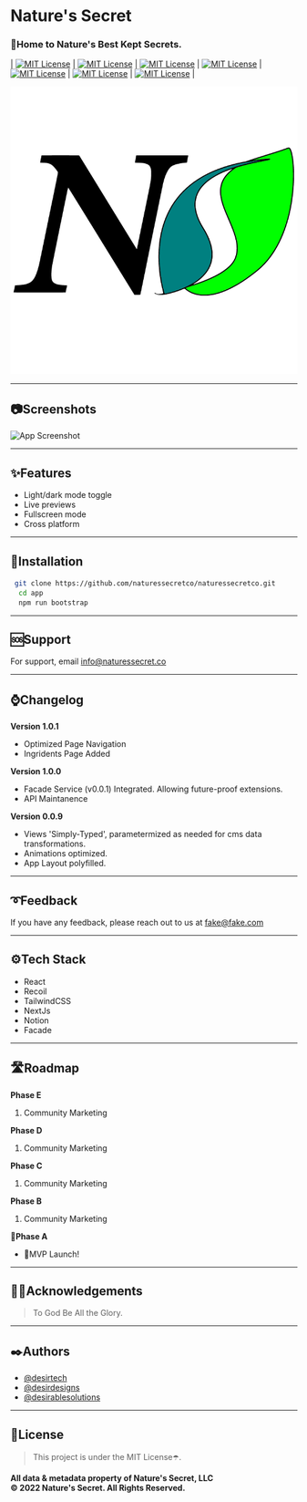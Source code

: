 
# Nature's Secret

### 🌿Home to Nature's Best Kept Secrets.

| [![MIT License](https://img.shields.io/badge/License-MIT-green.svg)](https://choosealicense.com/licenses/mit/) | [![MIT License](https://img.shields.io/badge/License-MIT-green.svg)](https://choosealicense.com/licenses/mit/) | [![MIT License](https://img.shields.io/badge/License-MIT-green.svg)](https://choosealicense.com/licenses/mit/) | [![MIT License](https://img.shields.io/badge/License-MIT-green.svg)](https://choosealicense.com/licenses/mit/)  | [![MIT License](https://img.shields.io/badge/License-MIT-green.svg)](https://choosealicense.com/licenses/mit/)  | [![MIT License](https://img.shields.io/badge/License-MIT-green.svg)](https://choosealicense.com/licenses/mit/)  | [![MIT License](https://img.shields.io/badge/License-MIT-green.svg)](https://choosealicense.com/licenses/mit/) |


<img src="./docs/logo.png" />

---

## 📷Screenshots

![App Screenshot](https://via.placeholder.com/468x300?text=App+Screenshot+Here)

---

## ✨Features

* Light/dark mode toggle
* Live previews
* Fullscreen mode
* Cross platform

---


## 🔨Installation


```bash
 git clone https://github.com/naturessecretco/naturessecretco.git
  cd app
  npm run bootstrap
```

---
    
## 🆘Support

For support, email info@naturessecret.co

---

## ⌚Changelog


**Version 1.0.1**
* Optimized Page Navigation
* Ingridents Page Added


**Version 1.0.0**
* Facade Service (v0.0.1) Integrated. Allowing future-proof extensions.
* API Maintanence 


**Version 0.0.9**
* Views 'Simply-Typed', parametermized as needed for cms data transformations. 
* Animations optimized. 
* App Layout polyfilled. 

---

## ➰Feedback

If you have any feedback, please reach out to us at fake@fake.com

---

## ⚙️Tech Stack

* React
* Recoil
* TailwindCSS
* NextJs
* Notion
* Facade 
  
---

## 🛣️Roadmap


**Phase E**
1. Community Marketing 

**Phase D**
1. Community Marketing 


**Phase C**
1. Community Marketing 


**Phase B**
1. Community Marketing 


📍**Phase A**  
* 🎉MVP Launch!

---



## 🙏🏿Acknowledgements

 > To God Be All the Glory. 




---

## ✒️Authors

- [@desirtech](https://www.github.com/octokatherine)
- [@desirdesigns](https://www.github.com/octokatherine)
- [@desirablesolutions](https://www.github.com/octokatherine)


---

## 📜License

> This project is under the MIT License☂️. 

**All data & metadata property of Nature's Secret, LLC**<br/>
**©️ 2022 Nature's Secret. All Rights Reserved.**


